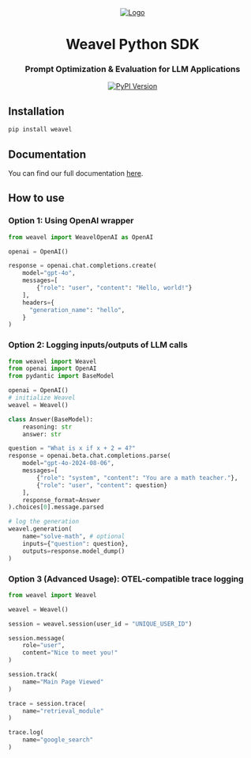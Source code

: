 <div align="center">
    <a href="https://www.weavel.ai">
        <img src="https://i.imgur.com/uQ7ulX3.png" title="Logo" style="" />
    </a>
    <h1>Weavel Python SDK</h1>
    <h3>Prompt Optimization & Evaluation for LLM Applications</h3>
    <div>
        <a href="https://pypi.org/project/weavel" target="_blank">
            <img src="https://img.shields.io/pypi/v/weavel.svg" alt="PyPI Version"/>
        </a>
    </div>
</div>

## Installation

```bash
pip install weavel
```

## Documentation

You can find our full documentation [here](https://weavel.ai/docs/python-sdk).

## How to use

### Option 1: Using OpenAI wrapper

```python
from weavel import WeavelOpenAI as OpenAI

openai = OpenAI()

response = openai.chat.completions.create(
    model="gpt-4o",
    messages=[
        {"role": "user", "content": "Hello, world!"}
    ],
    headers={
      "generation_name": "hello",
    }
)

```

### Option 2: Logging inputs/outputs of LLM calls

```python
from weavel import Weavel
from openai import OpenAI
from pydantic import BaseModel

openai = OpenAI()
# initialize Weavel
weavel = Weavel()

class Answer(BaseModel):
    reasoning: str
    answer: str

question = "What is x if x + 2 = 4?"
response = openai.beta.chat.completions.parse(
    model="gpt-4o-2024-08-06",
    messages=[
        {"role": "system", "content": "You are a math teacher."},
        {"role": "user", "content": question}
    ],
    response_format=Answer
).choices[0].message.parsed

# log the generation
weavel.generation(
    name="solve-math", # optional
    inputs={"question": question},
    outputs=response.model_dump()
)
```

### Option 3 (Advanced Usage): OTEL-compatible trace logging

```python
from weavel import Weavel

weavel = Weavel()

session = weavel.session(user_id = "UNIQUE_USER_ID")

session.message(
    role="user",
    content="Nice to meet you!"
)

session.track(
    name="Main Page Viewed"
)

trace = session.trace(
    name="retrieval_module"
)

trace.log(
    name="google_search"
)
```
